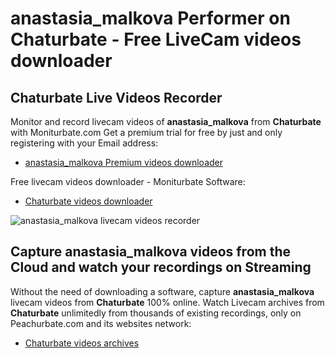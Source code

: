 # anastasia_malkova Performer on Chaturbate - Free LiveCam videos downloader

## Chaturbate Live Videos Recorder

Monitor and record livecam videos of **anastasia_malkova** from **Chaturbate** with Moniturbate.com
Get a premium trial for free by just and only registering with your Email address:
* [anastasia_malkova Premium videos downloader](https://moniturbate.com/request-demo-licence-key.html)

Free livecam videos downloader - Moniturbate Software:
* [Chaturbate videos downloader](https://moniturbate.com/moniturbate-download-software.html)

![anastasia_malkova livecam videos recorder](https://peachurnet.com/templates/moniturbate-software.png)


## Capture anastasia_malkova videos from the Cloud and watch your recordings on Streaming

Without the need of downloading a software, capture **anastasia_malkova** livecam videos from **Chaturbate** 100% online.
Watch Livecam archives from **Chaturbate** unlimitedly from thousands of existing recordings, only on Peachurbate.com and its websites network:
* [Chaturbate videos archives](https://peachurnet.com/)